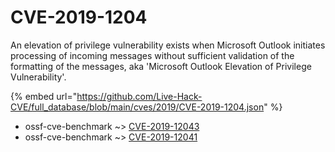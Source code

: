 # CVE-2019-1204

An elevation of privilege vulnerability exists when Microsoft Outlook initiates processing of incoming messages without sufficient validation of the formatting of the messages, aka 'Microsoft Outlook Elevation of Privilege Vulnerability'.

{% embed url="https://github.com/Live-Hack-CVE/full_database/blob/main/cves/2019/CVE-2019-1204.json" %}


* ossf-cve-benchmark ~> [CVE-2019-12043](https://zeste.alice-snow.ru/2019/database/cve-2019-1204/cve-2019-12043-ossf-cve-benchmark)
* ossf-cve-benchmark ~> [CVE-2019-12041](https://zeste.alice-snow.ru/2019/database/cve-2019-1204/cve-2019-12041-ossf-cve-benchmark)